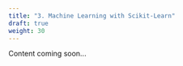 ```yaml
---
title: "3. Machine Learning with Scikit-Learn"
draft: true
weight: 30
---
```


Content coming soon... 
